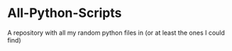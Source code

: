 # All-Python-Scripts
A repository with all my random python files in (or at least the ones I could find)
